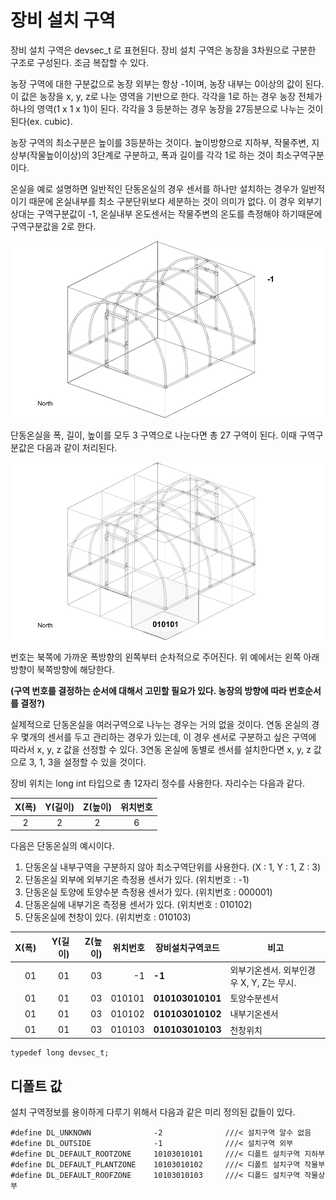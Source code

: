# 장비 설치 구역

장비 설치 구역은 devsec_t 로 표현된다. 장비 설치 구역은 농장을 3차원으로 구분한 구조로 구성된다. 조금 복잡할 수 있다.

농장 구역에 대한 구분값으로 농장 외부는 항상 -1이며, 농장 내부는 0이상의 값이 된다. 이 값은 농장을 x, y, z로 나눈 영역을 기반으로 한다. 각각을 1로 하는 경우 농장 전체가 하나의 영역(1 x 1 x 1)이 된다. 각각을 3 등분하는 경우 농장을 27등분으로 나누는 것이 된다(ex. cubic).

농장 구역의 최소구분은 높이를 3등분하는 것이다. 높이방향으로 지하부, 작물주변, 지상부(작물높이이상)의 3단계로 구분하고, 폭과 길이를 각각 1로 하는 것이 최소구역구분이다.

온실을 예로 설명하면 일반적인 단동온실의 경우 센서를 하나만 설치하는 경우가 일반적이기 때문에 온실내부를 최소 구분단위보다 세분하는 것이 의미가 없다. 이 경우 외부기상대는 구역구분값이 -1, 온실내부 온도센서는 작물주변의 온도를 측정해야 하기때문에 구역구분값을 2로 한다.

![greenhouse1](../images/device_section_1.gif)

단동온실을 폭, 길이, 높이를 모두 3 구역으로 나눈다면 총 27 구역이 된다. 이때 구역구분값은 다음과 같이 처리된다.

![greenhouse2](../images/device_section_2.gif)

번호는 북쪽에 가까운 폭방향의 왼쪽부터 순차적으로 주어진다. 위 예에서는 왼쪽 아래방향이 북쪽방향에 해당한다.

**(구역 번호를 결정하는 순서에 대해서 고민할 필요가 있다. 농장의 방향에 따라 번호순서를 결정?)**

실제적으로 단동온실을 여러구역으로 나누는 경우는 거의 없을 것이다. 연동 온실의 경우 몇개의 센서를 두고 관리하는 경우가 있는데, 이 경우 센서로 구분하고 싶은 구역에 따라서 x, y, z 값을 선정할 수 있다. 3연동 온실에 동별로 센서를 설치한다면 x, y, z 값으로 3, 1, 3을 설정할 수 있을 것이다.


장비 위치는 long int 타입으로 총 12자리 정수를 사용한다. 자리수는 다음과 같다.

| X(폭) | Y(길이) | Z(높이) | 위치번호 |
|:--------:|:--------:|:--------:|:--------:|
| 2 | 2 | 2 | 6 |

다음은 단동온실의 예시이다.

1. 단동온실 내부구역을 구분하지 않아 최소구역단위를 사용한다. (X : 1, Y : 1, Z : 3)
1. 단동온실 외부에 외부기온 측정용 센서가 있다. (위치번호 : -1)
1. 단동온실 토양에 토양수분 측정용 센서가 있다. (위치번호 : 000001)
1. 단동온실에 내부기온 측정용 센서가 있다. (위치번호 : 010102)
1. 단동온실에 천창이 있다. (위치번호 : 010103)

| X(폭) | Y(길이) | Z(높이) | 위치번호 | **장비설치구역코드** | 비고 |
|--------:|--------:|--------:|--------:|--------|--------|
| 01 | 01 | 03 | -1| **-1** | 외부기온센서. 외부인경우 X, Y, Z는 무시. |
| 01 | 01 | 03 | 010101 | **010103010101** | 토양수분센서 |
| 01 | 01 | 03 | 010102 | **010103010102** | 내부기온센서 |
| 01 | 01 | 03 | 010103 | **010103010103** | 천창위치 |

```
typedef long devsec_t;
```

## 디폴트 값

설치 구역정보를 용이하게 다루기 위해서 다음과 같은 미리 정의된 값들이 있다.

```
#define DL_UNKNOWN              -2              ///< 설치구역 알수 없음
#define DL_OUTSIDE              -1              ///< 설치구역 외부
#define DL_DEFAULT_ROOTZONE     10103010101     ///< 디폴트 설치구역 지하부
#define DL_DEFAULT_PLANTZONE    10103010102     ///< 디폴트 설치구역 작물부
#define DL_DEFAULT_ROOFZONE     10103010103     ///< 디폴드 설치구역 작물상부
```

